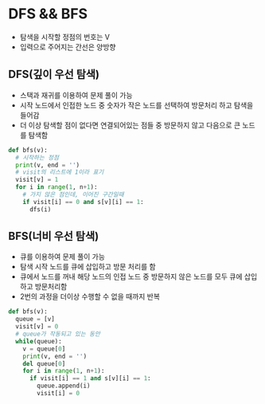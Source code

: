 # DFS && BFS
- 탐색을 시작할 정점의 번호는 V
- 입력으로 주어지는 간선은 양방향


## DFS(깊이 우선 탐색)
- 스택과 재귀를 이용하여 문제 풀이 가능
- 시작 노드에서 인접한 노드 중 숫자가 작은 노드를 선택하여 방문처리 하고 탐색을 들어감
- 더 이상 탐색할 점이 없다면 연결되어있는 점들 중 방문하지 않고 다음으로 큰 노드를 탐색함


```python
def bfs(v):
  # 시작하는 정점
  print(v, end = '')
  # visit의 리스트에 1이라 표기
  visit[v] = 1
  for i in range(1, n+1):
    # 가지 않은 점인데, 이어진 구간일때
    if visit[i] == 0 and s[v][i] == 1:
      dfs(i)
```


## BFS(너비 우선 탐색)
- 큐를 이용하여 문제 풀이 가능
- 탐색 시작 노드를 큐에 삽입하고 방문 처리를 함
- 큐에서 노드를 꺼내 해당 노드의 인접 노드 중 방문하지 않은 노드를 모두 큐에 삽입하고 방문처리함
- 2번의 과정을 더이상 수행할 수 없을 때까지 반복


```python
def bfs(v):
  queue = [v]
  visit[v] = 0
  # queue가 작동되고 있는 동안
  while(queue):
    v = queue[0]
    print(v, end = '')
    del queue[0]
    for i in range(1, n+1):
      if visit[i] == 1 and s[v][i] == 1:
        queue.append(i)
        visit[i] = 0
```
